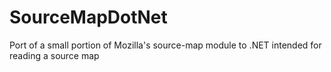 SourceMapDotNet
===============

Port of a small portion of Mozilla's source-map module to .NET intended for reading a source map
